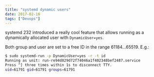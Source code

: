 ```yaml
---
title: "systemd dynamic users"
date: 2017-02-16
tags: ["Devops"]
---
```


systemd 232 introduced a really cool feature that allows running as a dynamically allocated user with `DynamicUser=yes`.

<!--more-->

Both group and user are set to a free ID in the range  61184...65519. E.g.:

```bash
$ sudo systemd-run -p DynamicUser=yes -r -t id
Running as unit: run-re94d829d72f74046a1f402348bef2487.service
Press ^] three times within 1s to disconnect TTY.
uid=61791 gid=61791 groups=61791
```